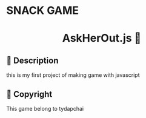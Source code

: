 # SNACK GAME 

<h1 align="center"> AskHerOut.js 🌹</h1>

## 📖 Description

this is my first project of making game with javascript

## 🚀 Copyright
 This game belong to tydapchai
